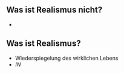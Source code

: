 ## Was ist Realismus nicht?
+ 
## Was ist Realismus?
+ Wiederspiegelung des wirklichen Lebens
+ *IN*